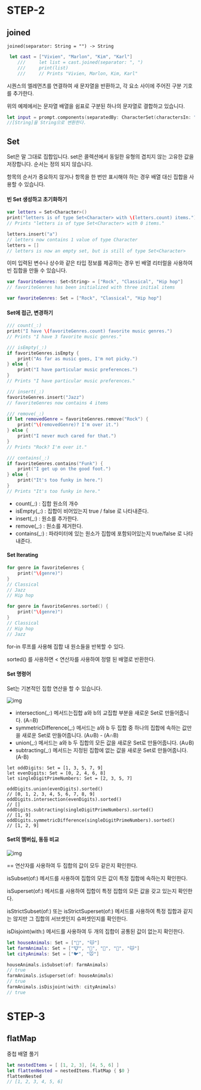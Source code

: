 

# STEP-2

## joined

`joined(separator: String = "") -> String`

```swift
 let cast = ["Vivien", "Marlon", "Kim", "Karl"]
    ///     let list = cast.joined(separator: ", ")
    ///     print(list)
    ///     // Prints "Vivien, Marlon, Kim, Karl"
```

시퀀스의 엘레먼츠를 연결하여 새 문자열을 반환하고, 각 요소 사이에 주어진 구분 기호를 추가한다. 

위의 예제에서는 문자열 배열을 쉼표로 구분된 하나의 문자열로 결합하고 있습니다.

```swift
let input = prompt.components(separatedBy: CharacterSet(charactersIn: "()")).joined()
//[String]을 String으로 변환한다.
```





## Set

Set은 말 그대로 집합입니다. set은 콜렉션에서 동일한 유형의 겹치지 않는 고유한 값을 저장합니다. 순서는 정의 되지 않습니다. 

항목의 순서가 중요하지 않거나 항목을 한 번만 표시해야 하는 경우 배열 대신 집합을 사용할 수 있습니다.

 

#### 빈 Set 생성하고 초기화하기

```swift
var letters = Set<Character>()
print("letters is of type Set<Character> with \(letters.count) items.")
// Prints "letters is of type Set<Character> with 0 items."

letters.insert("a")
// letters now contains 1 value of type Character
letters = []
// letters is now an empty set, but is still of type Set<Character>
```

이미 입력된 변수나 상수와 같은 타입 정보를 제공하는 경우 빈 배열 리터럴을 사용하여 빈 집합을 만들 수 있습니다.

```swift
var favoriteGenres: Set<String> = ["Rock", "Classical", "Hip hop"]
// favoriteGenres has been initialized with three initial items

var favoriteGenres: Set = ["Rock", "Classical", "Hip hop"]
```

 

#### Set에 접근, 변경하기

```swift
/// count(_:)
print("I have \(favoriteGenres.count) favorite music genres.")
// Prints "I have 3 favorite music genres."

/// isEmpty(_:)
if favoriteGenres.isEmpty {
    print("As far as music goes, I'm not picky.")
} else {
    print("I have particular music preferences.")
}
// Prints "I have particular music preferences."

/// insert(_:)
favoriteGenres.insert("Jazz")
// favoriteGenres now contains 4 items

/// remove(_:)
if let removedGenre = favoriteGenres.remove("Rock") {
    print("\(removedGenre)? I'm over it.")
} else {
    print("I never much cared for that.")
}
// Prints "Rock? I'm over it."

/// contains(_:)
if favoriteGenres.contains("Funk") {
    print("I get up on the good foot.")
} else {
    print("It's too funky in here.")
}
// Prints "It's too funky in here."
```

- count(_:) : 집합 원소의 개수
- isEmpty(_:) : 집합이 비어있는지 true / false 로 나타내준다.
- insert(_:) : 원소를 추가한다.
- remove(_:) : 원소를 제거한다.
- contains(_:) : 파라미터에 있는 원소가 집합에 포함되어있는지 true/false 로 나타내준다.

#### Set Iterating

```swift
for genre in favoriteGenres {
    print("\(genre)")
}
// Classical
// Jazz
// Hip hop

for genre in favoriteGenres.sorted() {
    print("\(genre)")
}
// Classical
// Hip hop
// Jazz
```

for-in  루프를 사용해 집합 내 원소들을 반복할 수 있다.

sorted() 를 사용하면 < 연산자를 사용하여 정렬 된 배열로 반환한다.

 

#### Set 명령어

Set는 기본적인 집합 연산을 할 수 있습니다.



![img](../files/README.assets/img-20190422194534590.png)



- intersection(_:) 메서드는집합 a와 b의 교집합 부분을 새로운 Set로 만들어줍니다. (A∩B)
- symmetricDifference(_:) 메서드는 a와 b 두 집합 중 하나의 집합에 속하는 값만을 새로운 Set로 만들어줍니다. (A∪B) - (A∩B) 
- union(_:) 메서드는 a와 b 두 집합의 모든 값을 새로운 Set로 만들어줍니다. (A∪B)
- subtracting(_:) 메서드는 지정된 집합에 없는 값을 새로운 Set로 만들어줍니다. (A-B)

```
let oddDigits: Set = [1, 3, 5, 7, 9]
let evenDigits: Set = [0, 2, 4, 6, 8]
let singleDigitPrimeNumbers: Set = [2, 3, 5, 7]

oddDigits.union(evenDigits).sorted()
// [0, 1, 2, 3, 4, 5, 6, 7, 8, 9]
oddDigits.intersection(evenDigits).sorted()
// []
oddDigits.subtracting(singleDigitPrimeNumbers).sorted()
// [1, 9]
oddDigits.symmetricDifference(singleDigitPrimeNumbers).sorted()
// [1, 2, 9]
```

 

#### Set의 멤버십, 동등 비교



![img](../files/README.assets/img.png)



 

== 연산자를 사용하여 두 집합의 값이 모두 같은지 확인한다.

isSubset(of:) 메서드를 사용하여 집합의 모든 값이 특정 집합에 속하는지 확인한다.

isSuperset(of:) 메서드를 사용하여 집합이 특정 집합의 모든 값을 갖고 있는지 확인한다.

isStrictSubset(of:) 또는 isStrictSuperset(of:) 메서드를 사용하여 특정 집합과 같지는 않지만 그 집합의 서브셋인지 슈퍼셋인지를 확인한다.

 isDisjoint(with:) 메서드를 사용하여 두 개의 집합이 공통된 값이 없는지 확인한다.

```swift
let houseAnimals: Set = ["🐶", "🐱"]
let farmAnimals: Set = ["🐮", "🐔", "🐑", "🐶", "🐱"]
let cityAnimals: Set = ["🐦", "🐭"]

houseAnimals.isSubset(of: farmAnimals)
// true
farmAnimals.isSuperset(of: houseAnimals)
// true
farmAnimals.isDisjoint(with: cityAnimals)
// true
```



# STEP-3

## flatMap

중첩 배열 풀기 

```swift
let nestedItems = [ [1, 2, 3], [4, 5, 6] ]
let flattenNested = nestedItems.flatMap { $0 }
flattenNested
// [1, 2, 3, 4, 5, 6]
```

